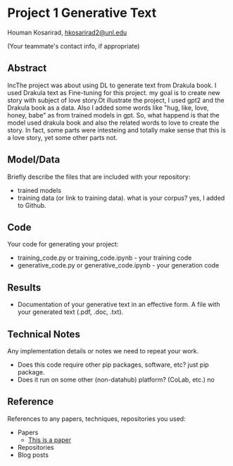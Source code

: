 # Project 1 Generative Text

Houman Kosarirad, hkosarirad2@unl.edu

(Your teammate's contact info, if appropriate)

## Abstract

IncThe project was about using DL to generate text from Drakula book. I used Drakula text as Fine-tuning for this project. my goal is to create new story with subject of love story.Ot illustrate the project, I used gpt2 and the Drakula book as a data. Also I added some words like  "hug, like, love, honey, babe" as from trained models in gpt. So, what happend is that the model used drakula book and also the related words to love to create the story. In fact, some parts were intesteing and totally make sense that this is a love story, yet some other parts not. 

## Model/Data

Briefly describe the files that are included with your repository:
- trained models
- training data (or link to training data). what is your corpus?  yes, I added to Github. 

## Code

Your code for generating your project:
- training_code.py or training_code.ipynb - your training code
- generative_code.py or generative_code.ipynb - your generation code

## Results

- Documentation of your generative text in an effective form. A file with your generated text (.pdf, .doc, .txt). 

## Technical Notes

Any implementation details or notes we need to repeat your work. 
- Does this code require other pip packages, software, etc? just pip package. 
- Does it run on some other (non-datahub) platform? (CoLab, etc.) no 

## Reference

References to any papers, techniques, repositories you used:
- Papers
  - [This is a paper](this_is_the_link.pdf)
- Repositories
- Blog posts
